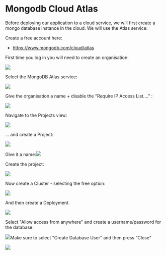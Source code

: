 # Mongodb Cloud Atlas

Before deploying our application to a cloud service, we will first create a mongo database instance in the cloud. We will use the Atlas service:

Create a free account here:

- <https://www.mongodb.com/cloud/atlas>

First time you log in you will need to create an organisation:

![](img/01x.png)

Select the MongoDB Atlas service:

![](img/02x.png)

Give the organisation a name + disable the "Require IP Access List...." :

![](img/03x.png)

Navigate to the Projects view:

![](img/04x.png)

... and create a Project:

![](img/05x.png)



Give it a name:![](img/06x.png)

Create the project:

![](img/40x.png)

Now create a Cluster - selecting the free option:

![](img/41x.png)

And then create a Deployment.

![](img/43x.png)

Select "Allow access from anywhere" and create a username/password for the database:

![](img/44x.png)Make sure to select "Create Database User" and then press "Close"

![](img/45x.png)





















